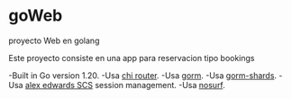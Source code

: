 # goWeb
proyecto Web en golang

Este proyecto consiste en una app para reservacion tipo bookings

-Built in Go version 1.20.
-Usa [chi router](https://github.com/go-chi/chi).
-Usa [gorm](https://github.com/jinzhu/gorm).
-Usa [gorm-shards](https://github.com/jinzhu/gorm-shards).
-Usa [alex edwards SCS](http://github.com/alexedwards/scs/v2) session management.
-Usa [nosurf](https://github.com/justinas/nosurf).
